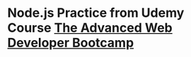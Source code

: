# Node.js Practice from Udemy Course [The Advanced Web Developer Bootcamp](https://www.udemy.com/the-advanced-web-developer-bootcamp/)
